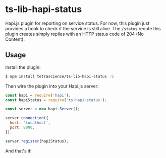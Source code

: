 # ts-lib-hapi-status

Hapi.js plugin for reporting on service status.  For now, this plugin just provides a hook to check if the service is still alive.  The `/status` reoute this plugin creates simply replies with an HTTP status code of 204 (No Content).

## Usage

Install the plugin:

```sh
$ npm install tetrascience/ts-lib-hapi-status -S
```

Then wire the plugin into your Hapi.js server:

```js
const hapi = require('hapi');
const hapiStatus = require('ts-hapi-status');

const server = new hapi.Server();

server.connection({
  host: 'localhost',
  port: 8000,
});

server.register(hapiStatus);
```

And that's it!
